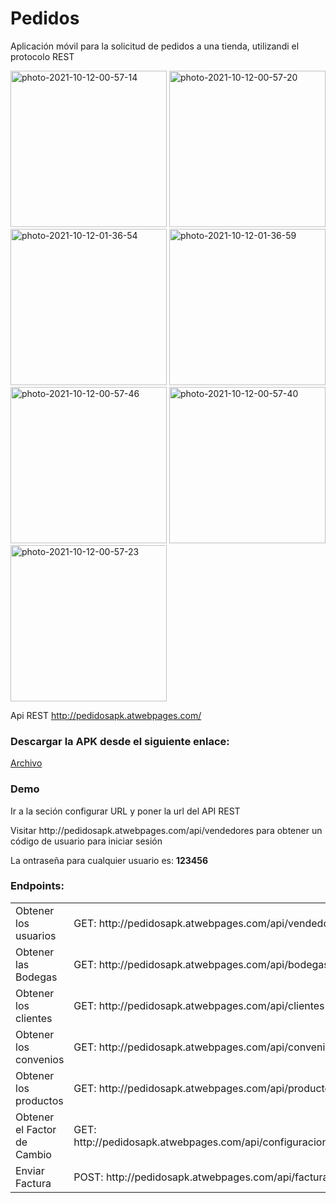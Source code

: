 # Pedidos
Aplicación móvil para la solicitud de pedidos a una tienda, utilizandi el protocolo REST

<a href="https://imgbb.com/"><img src="https://i.ibb.co/Dz6BMWh/photo-2021-10-12-00-57-14.jpg" width="250" heigth="500" alt="photo-2021-10-12-00-57-14" border="0" /></a>
<a href="https://imgbb.com"><img src="https://i.ibb.co/SdqZwnX/photo-2021-10-12-00-57-20.jpg" width="250" heigth="500" alt="photo-2021-10-12-00-57-20" border="0"></a>
<a href="https://imgbb.com"><img src="https://i.ibb.co/YjtZ61R/photo-2021-10-12-01-36-54.jpg" width="250" heigth="500"  alt="photo-2021-10-12-01-36-54" border="0"></a>
<a href="https://imgbb.com"><img src="https://i.ibb.co/K5Sq3KG/photo-2021-10-12-01-36-59.jpg" width="250" heigth="500"  alt="photo-2021-10-12-01-36-59" border="0"></a>
<a href="https://imgbb.com"><img src="https://i.ibb.co/v1P6bXF/photo-2021-10-12-00-57-46.jpg" width="250" heigth="500" alt="photo-2021-10-12-00-57-46" border="0"></a>
<a href="https://imgbb.com"><img src="https://i.ibb.co/4JzK08d/photo-2021-10-12-00-57-40.jpg" width="250" heigth="500" alt="photo-2021-10-12-00-57-40" border="0"></a>
<a href="https://imgbb.com/"><img src="https://i.ibb.co/WkJJWBJ/photo-2021-10-12-00-57-23.jpg" width="250" heigth="500" alt="photo-2021-10-12-00-57-23" border="0"></a>

Api REST
http://pedidosapk.atwebpages.com/

<h3>Descargar la APK desde el siguiente enlace:</h3>
<a href="https://drive.google.com/file/d/1038NA8zZ-xP1aGK3qsTeTCgLpMqBhtYg/view?usp=sharing">Archivo</a>

<h3>Demo</h3> 
<p>Ir a la seción configurar URL y poner la url del API REST</p> 
<p>Visitar http://pedidosapk.atwebpages.com/api/vendedores para obtener un código de usuario para iniciar sesión</p>
<p>La ontraseña para cualquier usuario es: <strong>123456</strong></p>

<h3>Endpoints:</h3>
<table>
   <tr>
    <td>Obtener los usuarios</td>
    <td>GET: http://pedidosapk.atwebpages.com/api/vendedores</td>
  </tr>
  <tr>
    <td>Obtener las Bodegas</td>
    <td>GET: http://pedidosapk.atwebpages.com/api/bodegas</td>
  </tr>
  <tr>
    <td>Obtener los clientes</td>
    <td>GET: http://pedidosapk.atwebpages.com/api/clientes</td>
  </tr>
  <tr>
    <td>Obtener los convenios</td>
    <td>GET: http://pedidosapk.atwebpages.com/api/convenios</td>
  </tr>
  <tr>
    <td>Obtener los productos</td>
    <td>GET: http://pedidosapk.atwebpages.com/api/productos</td>
  </tr>
  <tr>
    <td>Obtener el Factor de Cambio</td>
    <td>GET: http://pedidosapk.atwebpages.com/api/configuraciones/factor</td>
  </tr>
  <tr>
    <td>Enviar Factura</td>
    <td>POST: http://pedidosapk.atwebpages.com/api/facturas</td>
  </tr>
</table>


